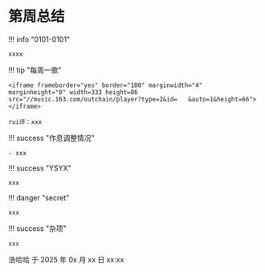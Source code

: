 # 第周总结

!!! info "0101-0101"

    xxxx
    
!!! tip "每周一歌"

    <iframe frameborder="yes" border="100" marginwidth="4" marginheight="0" width=333 height=86 src="//music.163.com/outchain/player?type=2&id=   &auto=1&height=66"></iframe>

    rui评：xxx
    
!!! success "作息调整情况"

    - xxx

!!! success "YSYX"

    xxx

!!! danger "secret"

    xxx

!!! success "杂项"

    xxx

浩哈哈 于 2025 年 0x 月 xx 日 xx:xx